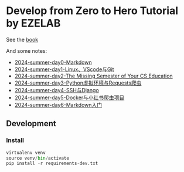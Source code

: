 # Develop from Zero to Hero Tutorial by EZELAB

See the [book](https://EZEORG.github.io/dev_zero_to_hero/)

And some notes:
* [2024-summer-day0-Markdown](./source/notes/2024-summer-day0.md)
* [2024-summer-day1-Linux、VScode与Git](./source/notes/2024-summer-day1.md)
* [2024-summer-day2-The Missing Semester of Your CS Education](./source/notes/2024-summer-day2.md)
* [2024-summer-day3-Python虚拟环境与Requests爬虫](./source/notes/2024-summer-day3.md)
* [2024-summer-day4-SSH与Django](./source/notes/2024-summer-day4.md)
* [2024-summer-day5-Docker与小红书爬虫项目](./source/notes/2024-summer-day5.md)
* [2024-summer-day6-Markdown入门](./source/notes/2024-summer-day6.md)


## Development


### Install

```python
virtualenv venv
source venv/bin/activate
pip install -r requirements-dev.txt
```

